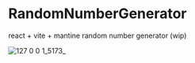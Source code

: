 # RandomNumberGenerator

react + vite + mantine random number generator (wip) 

![127 0 0 1_5173_](https://user-images.githubusercontent.com/38187170/183315806-f4595732-f297-4cb9-af44-6fddae2f8af1.png)
